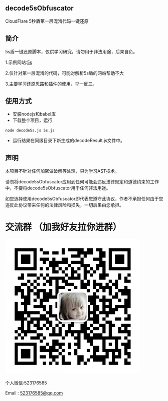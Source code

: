 ## decode5sObfuscator
CloudFlare 5秒盾第一层混淆代码一键还原

## 简介

5s盾一键还原脚本，仅供学习研究，请勿用于非法用途，后果自负。

1.示例网站:[5s]([https://github.com/cilame/v_jstools](https://www.e-food.gr/))

2.仅针对第一层混淆的代码，可能对解析5s盾的网站帮助不大

3.主要学习还原思路和插件的使用，举一反三。


## 使用方式

+ 安装nodejs和babel库
+ 下载整个项目，运行
```shell
node decode5s.js 5s.js
```

+ 运行结果在同级目录下新生成的decodeResult.js文件中。


## 声明

本项目不针对任何加密做破解等处理，只为学习AST技术。

请勿将decode5sObfuscator应用到任何可能会违反法律规定和道德约束的工作中，不要将decode5sObfuscator用于任何非法用途。

如您选择使用decode5sObfuscator即代表您遵守此协议，作者不承担任何由于您违反此协议带来任何的法律风险和损失，一切后果由您承担。



# 交流群 （加我好友拉你进群）

![Test](https://github.com/Tsaiboss/ControlFlow/blob/main/QR%20code/%E5%BE%AE%E4%BF%A1%E5%8F%B7.jpg) 

个人微信:523176585

Email : 523176585@qq.com

